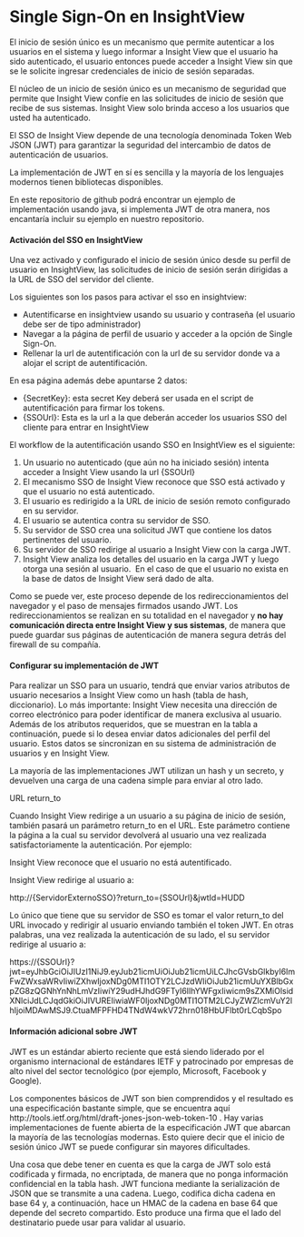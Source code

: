 <h1 class="p1">Single Sign-On en InsightView</h1>
<p class="p1"><span class="s1">El inicio de sesi&oacute;n &uacute;nico es un mecanismo que permite autenticar a los usuarios en el sistema y luego informar a Insight View que el usuario ha sido autenticado, e</span>l usuario entonces puede acceder a Insight View sin que se le solicite ingresar credenciales de inicio de sesi&oacute;n separadas.</p>
<p class="p1"><span class="s1">El n&uacute;cleo de un inicio de sesi&oacute;n &uacute;nico es un mecanismo de seguridad que permite que Insight View conf&iacute;e en las solicitudes de inicio de sesi&oacute;n que recibe de sus sistemas.&nbsp;</span>Insight View solo brinda acceso a los usuarios que usted ha autenticado.</p>
<p class="p1"><span class="s1">El SSO de Insight View depende de una tecnolog&iacute;a denominada Token Web JSON (JWT) para garantizar la seguridad del intercambio de datos de autenticaci&oacute;n de usuarios.</span></p>
<p class="p1"><span class="s1">La implementaci&oacute;n de JWT en s&iacute; es sencilla y la mayor&iacute;a de los lenguajes modernos tienen bibliotecas disponibles. </span></p>
<p class="p1"><span class="s1">En este repositorio de github podr&aacute; encontrar un ejemplo de implementaci&oacute;n usando java, si implementa JWT de otra manera, nos encantar&iacute;a incluir su ejemplo en nuestro repositorio.</span></p>
<h4 class="p2">Activaci&oacute;n del SSO en InsightView</h4>
<p class="p1"><span class="s1">Una vez activado y configurado el inicio de sesi&oacute;n &uacute;nico desde su perfil de usuario en InsightView, las solicitudes de inicio de sesi&oacute;n ser&aacute;n dirigidas a la URL de SSO del servidor del cliente.</span></p>
<p class="p1"><span class="s1">Los siguientes son los pasos para activar el sso en insightview:</span></p>
<ul style="list-style-type: square;">
<li class="p1">Autentificarse en insightview usando su&nbsp;usuario y contrase&ntilde;a (el usuario debe ser de tipo administrador)</li>
<li class="p1">Navegar a la p&aacute;gina de perfil de usuario y acceder a la opci&oacute;n de Single Sign-On.</li>
<li class="p1">Rellenar la url de autentificaci&oacute;n con la url de su servidor donde va a alojar el script de autentificaci&oacute;n.</li>
</ul>
<p>En esa p&aacute;gina adem&aacute;s debe apuntarse 2 datos:</p>
<ul>
<li class="p1">{SecretKey}: esta secret Key deber&aacute; ser usada en el script de autentificaci&oacute;n para firmar los tokens.</li>
<li class="p1">{SSOUrl}: Esta es la url&nbsp;a la que deber&aacute;n acceder los usuarios SSO del cliente para entrar en InsightView</li>
</ul>
<p>El workflow de la autentificaci&oacute;n usando SSO en InsightView es el siguiente:</p>
<ol>
<li class="p1">Un usuario no autenticado (que a&uacute;n no ha iniciado sesi&oacute;n) intenta acceder a Insight View usando la url {SSOUrl}</li>
<li class="p1"><span class="s1">El mecanismo SSO de Insight View reconoce que SSO est&aacute; activado y que el usuario no est&aacute; autenticado. </span></li>
<li class="p1"><span class="s1">El usuario es redirigido a la URL de inicio de sesi&oacute;n remoto configurado en su servidor. </span></li>
<li class="p1"><span class="s1">El usuario se autentica contra su servidor de SSO. </span></li>
<li class="p1"><span class="s1">Su servidor de SSO crea una solicitud JWT que contiene los datos pertinentes del usuario. </span></li>
<li class="p1"><span class="s1">Su servidor de SSO redirige al usuario a Insight View con la carga JWT. </span></li>
<li class="p1"><span class="s1">Insight View analiza los detalles del usuario en la carga JWT y luego otorga una sesi&oacute;n al usuario.<span class="Apple-converted-space">&nbsp; </span>En el caso de que el usuario no exista en la base de datos de Insight View ser&aacute; dado de alta.</span></li>
</ol>
<p class="p1"><span class="s1">Como se puede ver, este proceso depende de los redireccionamientos del navegador y el paso de mensajes firmados usando JWT. Los redireccionamientos se realizan en su totalidad en el navegador y <strong>no hay comunicaci&oacute;n directa entre Insight View y sus sistemas</strong>, de manera que puede guardar sus p&aacute;ginas de autenticaci&oacute;n de manera segura detr&aacute;s del firewall de su compa&ntilde;&iacute;a. </span></p>
<h4 class="p1"><span class="s1">Configurar su implementaci&oacute;n de JWT</span></h4>
<p class="p1"><span class="s1">Para realizar un SSO para un usuario, tendr&aacute; que enviar varios atributos de usuario necesarios a Insight View como un hash (tabla de hash, diccionario). Lo m&aacute;s importante: Insight View necesita una direcci&oacute;n de correo electr&oacute;nico para poder identificar de manera exclusiva al usuario. Adem&aacute;s de los atributos requeridos, que se muestran en la tabla a continuaci&oacute;n, puede si lo desea enviar datos adicionales del perfil del usuario. Estos datos se sincronizan en su sistema de administraci&oacute;n de usuarios y en Insight View.</span></p>
<p class="p1"><span class="s1">La mayor&iacute;a de las implementaciones JWT utilizan un hash y un secreto, y devuelven una carga de una cadena simple para enviar al otro lado.</span></p>
<p class="p1"><span class="s1">URL return_to </span></p>
<p class="p1"><span class="s1">Cuando Insight View redirige a un usuario a su p&aacute;gina de inicio de sesi&oacute;n, tambi&eacute;n pasar&aacute; un par&aacute;metro return_to en el URL. Este par&aacute;metro contiene la p&aacute;gina a la cual su servidor devolver&aacute; al usuario una vez realizada satisfactoriamente la autenticaci&oacute;n. Por ejemplo: </span></p>
<p class="p1"><span class="s1">Insight View reconoce que el usuario no est&aacute; autentificado. </span></p>
<p class="p1"><span class="s1">Insight View redirige al usuario a: </span></p>
<p class="p1"><span class="s1">http://{ServidorExternoSSO}?return_to={SSOUrl}&amp;jwtId=HUDD</span></p>
<p class="p1"><span class="s1">Lo &uacute;nico que tiene que su servidor de SSO es tomar el valor return_to del URL invocado y redirigir al usuario enviando tambi&eacute;n el token JWT. En otras palabras, una vez realizada la autenticaci&oacute;n de su lado, el su servidor redirige al usuario a: </span></p>
<p class="p1"><span class="s1">https://{SSOUrl}?jwt=eyJhbGciOiJIUzI1NiJ9.eyJub21icmUiOiJub21icmUiLCJhcGVsbGlkbyI6ImFwZWxsaWRvIiwiZXhwIjoxNDg0MTI1OTY2LCJzdWIiOiJub21icmUuYXBlbGxpZG8zQGNhYnNhLmVzIiwiY29udHJhdG9FTyI6IlhYWFgxIiwicm9sZXMiOlsidXNlciJdLCJqdGkiOiJIVUREIiwiaWF0IjoxNDg0MTI1OTM2LCJyZWZlcmVuY2lhIjoiMDAwMSJ9.CtuaMFPFHD4TNdW4wkV72hrn018HbUFlbt0rLCqbSpo </span></p>
<h4 class="p1"><span class="s1">Informaci&oacute;n adicional sobre JWT </span></h4>
<p class="p1"><span class="s1">JWT es un est&aacute;ndar abierto reciente que est&aacute; siendo liderado por el organismo internacional de est&aacute;ndares IETF y patrocinado por empresas de alto nivel del sector tecnol&oacute;gico (por ejemplo, Microsoft, Facebook y Google). </span></p>
<p class="p1"><span class="s1">Los componentes b&aacute;sicos de JWT son bien comprendidos y el resultado es una especificaci&oacute;n bastante simple, que se encuentra aqu&iacute; http://tools.ietf.org/html/draft-jones-json-web-token-10 . Hay varias implementaciones de fuente abierta de la especificaci&oacute;n JWT que abarcan la mayor&iacute;a de las tecnolog&iacute;as modernas. Esto quiere decir que el inicio de sesi&oacute;n &uacute;nico JWT se puede configurar sin mayores dificultades. </span></p>
<p class="p1"><span class="s1">Una cosa que debe tener en cuenta es que la carga de JWT solo est&aacute; codificada y firmada, no encriptada, de manera que no ponga informaci&oacute;n confidencial en la tabla hash. JWT funciona mediante la serializaci&oacute;n de JSON que se transmite a una cadena. Luego, codifica dicha cadena en base 64 y, a continuaci&oacute;n, hace un HMAC de la cadena en base 64 que depende del secreto compartido. Esto produce una firma que el lado del destinatario puede usar para validar al usuario. </span></p>
<p class="p2">&nbsp;</p>